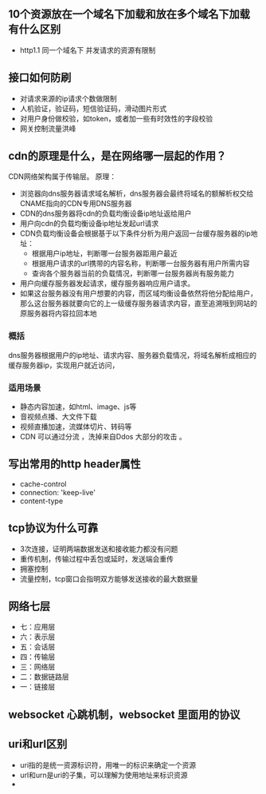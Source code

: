 ## 10个资源放在一个域名下加载和放在多个域名下加载有什么区别
+ http1.1 同一个域名下 并发请求的资源有限制


## 接口如何防刷
+ 对请求来源的ip请求个数做限制
+ 人机验证，验证码，短信验证码，滑动图片形式
+ 对用户身份做校验，如token，或者加一些有时效性的字段校验
+ 网关控制流量洪峰

## cdn的原理是什么，是在网络哪一层起的作用？
CDN网络架构属于传输层。
原理：
+ 浏览器向dns服务器请求域名解析，dns服务器会最终将域名的额解析权交给CNAME指向的CDN专用DNS服务器
+ CDN的dns服务器将cdn的负载均衡设备ip地址返给用户
+ 用户向cdn的负载均衡设备ip地址发起url请求
+ CDN负载均衡设备会根据基于以下条件分析为用户返回一台缓存服务器的ip地址：
  + 根据用户ip地址，判断哪一台服务器距用户最近
  + 根据用户请求的url携带的内容名称，判断哪一台服务器有用户所需内容
  + 查询各个服务器当前的负载情况，判断哪一台服务器尚有服务能力
+ 用户向缓存服务器发起请求，缓存服务器响应用户请求。
+ 如果这台服务器没有用户想要的内容，而区域均衡设备依然将他分配给用户，那么这台服务器就要向它的上一级缓存服务器请求内容，直至追溯哦到网站的原服务器将内容拉回本地

### 概括
dns服务器根据用户的ip地址、请求内容、服务器负载情况，将域名解析成相应的缓存服务器ip，实现用户就近访问，
### 适用场景
+ 静态内容加速，如html、image、js等
+ 音视频点播、大文件下载
+ 视频直播加速，流媒体切片、转码等
+ CDN 可以通过分流 ，洗掉来自Ddos 大部分的攻击 。

## 写出常用的http header属性
+ cache-control
+ connection: 'keep-live'
+ content-type

## tcp协议为什么可靠
+ 3次连接，证明两端数据发送和接收能力都没有问题
+ 重传机制，传输过程中丢包或延时，发送端会重传
+ 拥塞控制
+ 流量控制，tcp窗口会指明双方能够发送接收的最大数据量

## 网络七层
+ 七：应用层
+ 六：表示层
+ 五：会话层
+ 四：传输层
+ 三：网络层
+ 二：数据链路层
+ 一：链接层
## websocket 心跳机制，websocket 里面用的协议

## uri和url区别
+ uri指的是统一资源标识符，用唯一的标识来确定一个资源
+ url和urn是uri的子集，可以理解为使用地址来标识资源
+ 